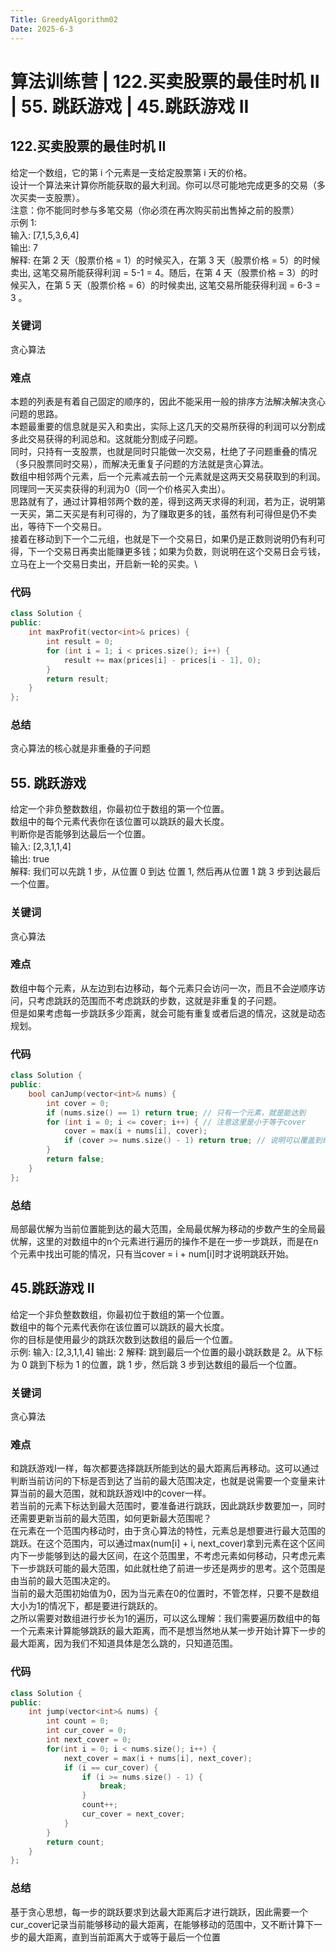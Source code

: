 ```yaml
---
Title: GreedyAlgorithm02
Date: 2025-6-3
---
```

# 算法训练营 | 122.买卖股票的最佳时机 II | 55. 跳跃游戏 | 45.跳跃游戏 II
## 122.买卖股票的最佳时机 II
给定一个数组，它的第  i 个元素是一支给定股票第 i 天的价格。\
设计一个算法来计算你所能获取的最大利润。你可以尽可能地完成更多的交易（多次买卖一支股票）。\
注意：你不能同时参与多笔交易（你必须在再次购买前出售掉之前的股票）\
示例 1:\
输入: [7,1,5,3,6,4]\
输出: 7\
解释: 在第 2 天（股票价格 = 1）的时候买入，在第 3 天（股票价格 = 5）的时候卖出, 这笔交易所能获得利润 = 5-1 = 4。随后，在第 4 天（股票价格 = 3）的时候买入，在第 5 天（股票价格 = 6）的时候卖出, 这笔交易所能获得利润 = 6-3 = 3 。
### 关键词
贪心算法
### 难点
本题的列表是有着自己固定的顺序的，因此不能采用一般的排序方法解决解决贪心问题的思路。\
本题最重要的信息就是买入和卖出，实际上这几天的交易所获得的利润可以分割成多此交易获得的利润总和。这就能分割成子问题。\
同时，只持有一支股票，也就是同时只能做一次交易，杜绝了子问题重叠的情况（多只股票同时交易），而解决无重复子问题的方法就是贪心算法。\
数组中相邻两个元素，后一个元素减去前一个元素就是这两天交易获取到的利润。同理同一天买卖获得的利润为0（同一个价格买入卖出）。\
思路就有了，通过计算相邻两个数的差，得到这两天求得的利润，若为正，说明第一天买，第二天买是有利可得的，为了赚取更多的钱，虽然有利可得但是仍不卖出，等待下一个交易日。\
接着在移动到下一个二元组，也就是下一个交易日，如果仍是正数则说明仍有利可得，下一个交易日再卖出能赚更多钱；如果为负数，则说明在这个交易日会亏钱，立马在上一个交易日卖出，开启新一轮的买卖。\
### 代码
~~~C++
class Solution {
public:
    int maxProfit(vector<int>& prices) {
        int result = 0;
        for (int i = 1; i < prices.size(); i++) {
            result += max(prices[i] - prices[i - 1], 0);
        }
        return result;
    }
};
~~~
### 总结
贪心算法的核心就是非重叠的子问题
## 55. 跳跃游戏
给定一个非负整数数组，你最初位于数组的第一个位置。\
数组中的每个元素代表你在该位置可以跳跃的最大长度。\
判断你是否能够到达最后一个位置。\
输入: [2,3,1,1,4]\
输出: true\
解释: 我们可以先跳 1 步，从位置 0 到达 位置 1, 然后再从位置 1 跳 3 步到达最后一个位置。
### 关键词
贪心算法
### 难点
数组中每个元素，从左边到右边移动，每个元素只会访问一次，而且不会逆顺序访问，只考虑跳跃的范围而不考虑跳跃的步数，这就是非重复的子问题。\
但是如果考虑每一步跳跃多少距离，就会可能有重复或者后退的情况，这就是动态规划。
### 代码
~~~c++
class Solution {
public:
    bool canJump(vector<int>& nums) {
        int cover = 0;
        if (nums.size() == 1) return true; // 只有一个元素，就是能达到
        for (int i = 0; i <= cover; i++) { // 注意这里是小于等于cover
            cover = max(i + nums[i], cover);
            if (cover >= nums.size() - 1) return true; // 说明可以覆盖到终点了
        }
        return false;
    }
};
~~~
### 总结
局部最优解为当前位置能到达的最大范围，全局最优解为移动的步数产生的全局最优解，这里的对数组中的n个元素进行遍历的操作不是在一步一步跳跃，而是在n个元素中找出可能的情况，只有当cover = i + num[i]时才说明跳跃开始。
## 45.跳跃游戏 II
给定一个非负整数数组，你最初位于数组的第一个位置。\
数组中的每个元素代表你在该位置可以跳跃的最大长度。\
你的目标是使用最少的跳跃次数到达数组的最后一个位置。\
示例:
输入: [2,3,1,1,4]
输出: 2
解释: 跳到最后一个位置的最小跳跃数是 2。从下标为 0 跳到下标为 1 的位置，跳  1  步，然后跳  3  步到达数组的最后一个位置。
### 关键词
贪心算法
### 难点
和跳跃游戏I一样，每次都要选择跳跃所能到达的最大距离后再移动。这可以通过判断当前访问的下标是否到达了当前的最大范围决定，也就是说需要一个变量来计算当前的最大范围，就和跳跃游戏I中的cover一样。\
若当前的元素下标达到最大范围时，要准备进行跳跃，因此跳跃步数要加一，同时还需要更新当前的最大范围，如何更新最大范围呢？\
在元素在一个范围内移动时，由于贪心算法的特性，元素总是想要进行最大范围的跳跃。在这个范围内，可以通过max(num[i] + i, next_cover)拿到元素在这个区间内下一步能够到达的最大区间，在这个范围里，不考虑元素如何移动，只考虑元素下一步跳跃可能的最大范围，如此就杜绝了前进一步还是两步的思考。这个范围是由当前的最大范围决定的。\
当前的最大范围初始值为0，因为当元素在0的位置时，不管怎样，只要不是数组大小为1的情况下，都是要进行跳跃的。\
之所以需要对数组进行步长为1的遍历，可以这么理解：我们需要遍历数组中的每一个元素来计算能够跳跃的最大距离，而不是想当然地从某一步开始计算下一步的最大距离，因为我们不知道具体是怎么跳的，只知道范围。
### 代码
~~~C++
class Solution {
public:
    int jump(vector<int>& nums) {
        int count = 0;
        int cur_cover = 0;
        int next_cover = 0;
        for(int i = 0; i < nums.size(); i++) {
            next_cover = max(i + nums[i], next_cover);
            if (i == cur_cover) {
                if (i >= nums.size() - 1) {
                    break;
                }
                count++;
                cur_cover = next_cover;
            }
        }
        return count;
    }
};
~~~
### 总结
基于贪心思想，每一步的跳跃要求到达最大距离后才进行跳跃，因此需要一个cur_cover记录当前能够移动的最大距离，在能够移动的范围中，又不断计算下一步的最大距离，直到当前距离大于或等于最后一个位置
